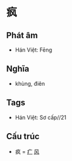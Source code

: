 # 疯

## Phát âm
* Hán Việt: Fēng

## Nghĩa
* khùng, điên

## Tags
* Hán Việt: Sơ cấp//21

## Cấu trúc
* 疯 = [疒](疒.md) [风](风.md)

<script>window.HANZI_FIELD='疯';</script>